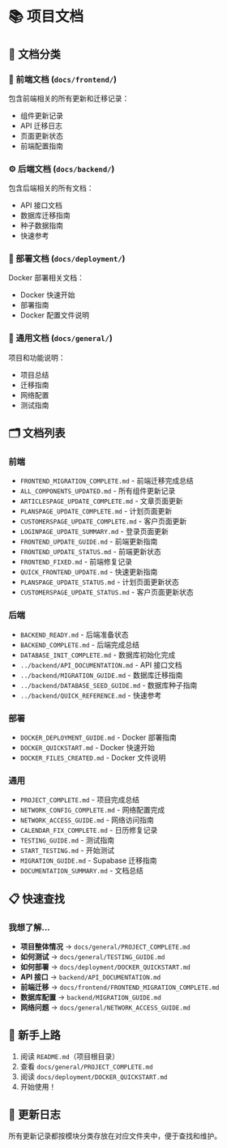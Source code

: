 # 📚 项目文档

## 📁 文档分类

### 🎨 前端文档 (`docs/frontend/`)
包含前端相关的所有更新和迁移记录：
- 组件更新记录
- API 迁移日志
- 页面更新状态
- 前端配置指南

### ⚙️ 后端文档 (`docs/backend/`)
包含后端相关的所有文档：
- API 接口文档
- 数据库迁移指南
- 种子数据指南
- 快速参考

### 🚀 部署文档 (`docs/deployment/`)
Docker 部署相关文档：
- Docker 快速开始
- 部署指南
- Docker 配置文件说明

### 📖 通用文档 (`docs/general/`)
项目和功能说明：
- 项目总结
- 迁移指南
- 网络配置
- 测试指南

## 🗂️ 文档列表

### 前端
- `FRONTEND_MIGRATION_COMPLETE.md` - 前端迁移完成总结
- `ALL_COMPONENTS_UPDATED.md` - 所有组件更新记录
- `ARTICLESPAGE_UPDATE_COMPLETE.md` - 文章页面更新
- `PLANSPAGE_UPDATE_COMPLETE.md` - 计划页面更新
- `CUSTOMERSPAGE_UPDATE_COMPLETE.md` - 客户页面更新
- `LOGINPAGE_UPDATE_SUMMARY.md` - 登录页面更新
- `FRONTEND_UPDATE_GUIDE.md` - 前端更新指南
- `FRONTEND_UPDATE_STATUS.md` - 前端更新状态
- `FRONTEND_FIXED.md` - 前端修复记录
- `QUICK_FRONTEND_UPDATE.md` - 快速更新指南
- `PLANSPAGE_UPDATE_STATUS.md` - 计划页面更新状态
- `CUSTOMERSPAGE_UPDATE_STATUS.md` - 客户页面更新状态

### 后端
- `BACKEND_READY.md` - 后端准备状态
- `BACKEND_COMPLETE.md` - 后端完成总结
- `DATABASE_INIT_COMPLETE.md` - 数据库初始化完成
- `../backend/API_DOCUMENTATION.md` - API 接口文档
- `../backend/MIGRATION_GUIDE.md` - 数据库迁移指南
- `../backend/DATABASE_SEED_GUIDE.md` - 数据库种子指南
- `../backend/QUICK_REFERENCE.md` - 快速参考

### 部署
- `DOCKER_DEPLOYMENT_GUIDE.md` - Docker 部署指南
- `DOCKER_QUICKSTART.md` - Docker 快速开始
- `DOCKER_FILES_CREATED.md` - Docker 文件说明

### 通用
- `PROJECT_COMPLETE.md` - 项目完成总结
- `NETWORK_CONFIG_COMPLETE.md` - 网络配置完成
- `NETWORK_ACCESS_GUIDE.md` - 网络访问指南
- `CALENDAR_FIX_COMPLETE.md` - 日历修复记录
- `TESTING_GUIDE.md` - 测试指南
- `START_TESTING.md` - 开始测试
- `MIGRATION_GUIDE.md` - Supabase 迁移指南
- `DOCUMENTATION_SUMMARY.md` - 文档总结

## 📋 快速查找

### 我想了解...
- **项目整体情况** → `docs/general/PROJECT_COMPLETE.md`
- **如何测试** → `docs/general/TESTING_GUIDE.md`
- **如何部署** → `docs/deployment/DOCKER_QUICKSTART.md`
- **API 接口** → `backend/API_DOCUMENTATION.md`
- **前端迁移** → `docs/frontend/FRONTEND_MIGRATION_COMPLETE.md`
- **数据库配置** → `backend/MIGRATION_GUIDE.md`
- **网络问题** → `docs/general/NETWORK_ACCESS_GUIDE.md`

## 🚀 新手上路

1. 阅读 `README.md`（项目根目录）
2. 查看 `docs/general/PROJECT_COMPLETE.md`
3. 阅读 `docs/deployment/DOCKER_QUICKSTART.md`
4. 开始使用！

## 📝 更新日志

所有更新记录都按模块分类存放在对应文件夹中，便于查找和维护。

